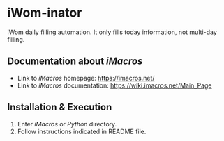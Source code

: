 # iWom-inator
iWom daily filling automation.
It only fills today information, not multi-day filling.

## Documentation about *iMacros*
-	Link to *iMacros* homepage: https://imacros.net/
-	Link to *iMacros* documentation: https://wiki.imacros.net/Main_Page

## Installation & Execution
1. Enter *iMacros* or *Python* directory.
2. Follow instructions indicated in README file.
